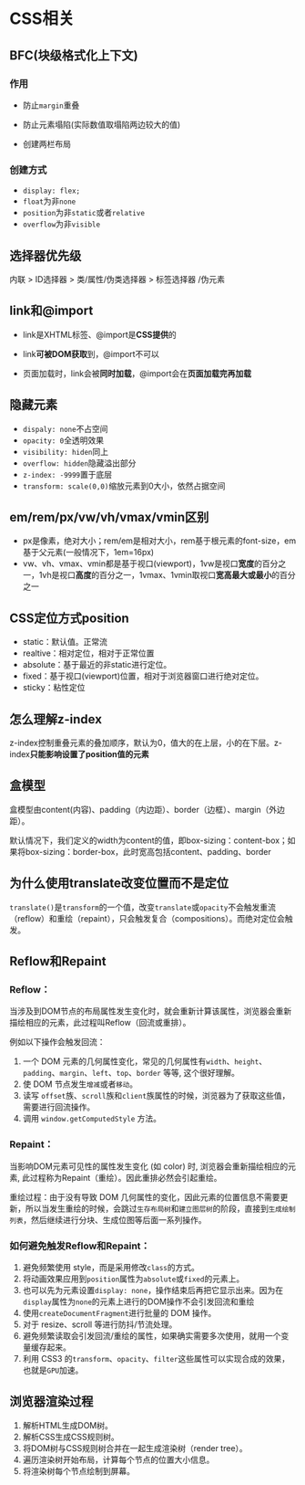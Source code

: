 # CSS相关

## BFC(块级格式化上下文)

### 作用

* 防止`margin`重叠

* 防止元素塌陷(实际数值取塌陷两边较大的值)

* 创建两栏布局

### 创建方式

* `display: flex;`
* `float`为非`none`
* `position`为非`static`或者`relative`
* `overflow`为非`visible`

## 选择器优先级

内联 > ID选择器 > 类/属性/伪类选择器 > 标签选择器 /伪元素

##  link和@import

* link是XHTML标签、@import是**CSS提供**的

* link**可被DOM获取**到，@import不可以

* 页面加载时，link会被**同时加载**，@import会在**页面加载完再加载**

## 隐藏元素

* `dispaly: none`不占空间
* `opacity: 0`全透明效果
* `visibility: hiden`同上
* `overflow: hidden`隐藏溢出部分
* `z-index: -9999`置于底层
* `transform: scale(0,0)`缩放元素到0大小，依然占据空间

## em/rem/px/vw/vh/vmax/vmin区别

* px是像素，绝对大小；rem/em是相对大小，rem基于根元素的font-size，em基于父元素(一般情况下，1em=16px)
* vw、vh、vmax、vmin都是基于视口(viewport)，1vw是视口**宽度**的百分之一，1vh是视口**高度**的百分之一，1vmax、1vmin取视口**宽高最大或最小**的百分之一

##  CSS定位方式position

- static：默认值。正常流
- realtive：相对定位，相对于正常位置
- absolute：基于最近的非static进行定位。
- fixed：基于视口(viewport)位置，相对于浏览器窗口进行绝对定位。
- sticky：粘性定位

##  怎么理解z-index

z-index控制重叠元素的叠加顺序，默认为0，值大的在上层，小的在下层。z-index**只能影响设置了position值的元素**

## 盒模型

盒模型由content(内容)、padding（内边距）、border（边框）、margin（外边距）。

默认情况下，我们定义的width为content的值，即box-sizing：content-box；如果将box-sizing：border-box，此时宽高包括content、padding、border

## 为什么使用translate改变位置而不是定位

`translate()`是`transform`的一个值，改变`translate`或`opacity`不会触发重流（reflow）和重绘（repaint），只会触发复合（compositions）。而绝对定位会触发。

## Reflow和Repaint

### Reflow：

当涉及到DOM节点的布局属性发生变化时，就会重新计算该属性，浏览器会重新描绘相应的元素，此过程叫Reflow（回流或重排）。

例如以下操作会触发回流：

1. 一个 DOM 元素的几何属性变化，常见的几何属性有`width`、`height`、`padding`、`margin`、`left`、`top`、`border` 等等, 这个很好理解。
2. 使 DOM 节点发生`增减`或者`移动`。
3. 读写 `offset`族、`scroll`族和`client`族属性的时候，浏览器为了获取这些值，需要进行回流操作。
4. 调用 `window.getComputedStyle` 方法。

### Repaint：

当影响DOM元素可见性的属性发生变化 (如 color) 时, 浏览器会重新描绘相应的元素, 此过程称为Repaint（重绘）。因此重排必然会引起重绘。

重绘过程：由于没有导致 DOM 几何属性的变化，因此元素的位置信息不需要更新，所以当发生重绘的时候，会跳过`生存布局树`和`建立图层树`的阶段，直接到`生成绘制列表`，然后继续进行分块、生成位图等后面一系列操作。

### **如何避免触发Reflow和Repaint**：

1. 避免频繁使用 style，而是采用修改`class`的方式。
2. 将动画效果应用到`position`属性为`absolute`或`fixed`的元素上。
3. 也可以先为元素设置`display: none`，操作结束后再把它显示出来。因为在`display`属性为`none`的元素上进行的DOM操作不会引发回流和重绘
4. 使用`createDocumentFragment`进行批量的 DOM 操作。
5. 对于 resize、scroll 等进行防抖/节流处理。
6. 避免频繁读取会引发回流/重绘的属性，如果确实需要多次使用，就用一个变量缓存起来。
7. 利用 CSS3 的`transform`、`opacity`、`filter`这些属性可以实现合成的效果，也就是`GPU`加速。

## 浏览器渲染过程

1. 解析HTML生成DOM树。
2. 解析CSS生成CSS规则树。
3. 将DOM树与CSS规则树合并在一起生成渲染树（render tree）。
4. 遍历渲染树开始布局，计算每个节点的位置大小信息。
5. 将渲染树每个节点绘制到屏幕。